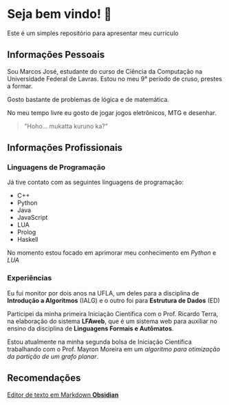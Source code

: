 # **Seja bem vindo!** :wave:

Este é um simples repositório para apresentar meu currículo

## **Informações Pessoais**

Sou Marcos José, estudante do curso de Ciência da Computação na Universidade Federal de Lavras.
Estou no meu 9° período de cruso, prestes a formar.

Gosto bastante de problemas de lógica e de matemática.

No meu tempo livre eu gosto de jogar jogos eletrônicos, MTG e desenhar.

> "Hoho... mukatta kuruno ka?"

## **Informações Profissionais**

### **Linguagens de Programação**

Já tive contato com as seguintes linguagens de programação:

- C++
- Python
- Java
- JavaScript
- LUA
- Prolog
- Haskell

No momento estou focado em aprimorar meu conhecimento em *Python* e *LUA*

### **Experiências**

Eu fui monitor por dois anos na UFLA, um deles para a disciplina de **Introdução a Algoritmos** (IALG) e o outro foi para **Estrutura de Dados** (ED)

Participei da minha primeira Iniciação Científica com o Prof. Ricardo Terra, na elaboração do sistema **LFAweb**, que é um sistema web para auxiliar no ensino da disciplina de **Linguagens Formais e Autômatos**.

Estou atualmente na minha segunda bolsa de Iniciação Científica trabalhando com o Prof. Mayron Moreira em um *algoritmo para otimização da partição de um grafo planar*.

## **Recomendações**
[Editor de texto em Markdown **Obsidian**](https://obsidian.md/)